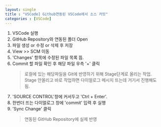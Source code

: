 ```yaml
---
layout: single
title : "VSCode] Github연동된 VSCode에서 소스 커밋"
categories : [VSCode]
---
```

1. VSCode 실행
2. GitHub Repository와 연동된 폴더 Open
3. 파일 생성 or 수정 or 삭제 후 저장
4. View >> SCM 이동
5. 'Changes' 항목에 수정된 파일 목록 뜸.
6. Commit 할 파일 확인 후 해당 파일 우측 '+' 클릭
    > 로컬에 있는 해당파일을 Git에 반영하기 위해 Stage단계로 올리는 작업.
    > Stage 안올리고 바로 작업하면 다이얼로그 메시지 뜨는데 거기서 진행해도됨.
7. 'SOURCE CONTROL'창에 커서두고 'Ctrl + Enter'.
8. 한번더 뜨는 다이얼로그 창에 'commit' 입력 후 실행
9. 'Sync Change' 클릭 
    > 연동된 GitHub Repository에 실제 반영
